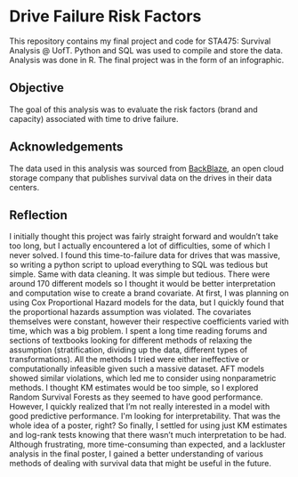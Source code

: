 # Drive Failure Risk Factors
This repository contains my final project and code for STA475: Survival Analysis @ UofT. 
Python and SQL was used to compile and store the data. Analysis was done in R. The final project was in the form of an infographic.
## Objective
The goal of this analysis was to evaluate the risk factors (brand and
capacity) associated with time to drive failure.

## Acknowledgements
The data used in this analysis was sourced from [BackBlaze](https://www.backblaze.com/cloud-storage/resources/hard-drive-test-data),
an open cloud storage company that publishes survival data on the drives in their data centers.

## Reflection
I initially thought this project was fairly straight forward and wouldn’t take too long, but I actually
encountered a lot of difficulties, some of which I never solved. I found this time-to-failure data for
drives that was massive, so writing a python script to upload everything to SQL was tedious but
simple. Same with data cleaning. It was simple but tedious. There were around 170 different
models so I thought it would be better interpretation and computation wise to create a brand
covariate. At first, I was planning on using Cox Proportional Hazard models for the data, but I
quickly found that the proportional hazards assumption was violated. The covariates themselves
were constant, however their respective coefficients varied with time, which was a big problem. I
spent a long time reading forums and sections of textbooks looking for different methods of relaxing
the assumption (stratification, dividing up the data, different types of transformations). All the
methods I tried were either ineffective or computationally infeasible given such a massive dataset.
AFT models showed similar violations, which led me to consider using nonparametric methods. I
thought KM estimates would be too simple, so I explored Random Survival Forests as they seemed
to have good performance. However, I quickly realized that I’m not really interested in a model with
good predictive performance. I'm looking for interpretability. That was the whole idea of a poster, right? So
finally, I settled for using just KM estimates and log-rank tests knowing that there wasn’t much
interpretation to be had. Although frustrating, more time-consuming than expected, and a
lackluster analysis in the final poster, I gained a better understanding of various methods of dealing
with survival data that might be useful in the future.
